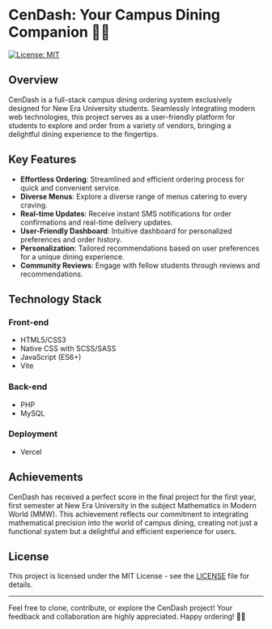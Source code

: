 # CenDash: Your Campus Dining Companion 🍔📲

[![License: MIT](https://img.shields.io/badge/License-MIT-yellow.svg)](https://opensource.org/licenses/MIT)

## Overview

CenDash is a full-stack campus dining ordering system exclusively designed for New Era University students. Seamlessly integrating modern web technologies, this project serves as a user-friendly platform for students to explore and order from a variety of vendors, bringing a delightful dining experience to the fingertips.

## Key Features

- **Effortless Ordering**: Streamlined and efficient ordering process for quick and convenient service.
- **Diverse Menus**: Explore a diverse range of menus catering to every craving.
- **Real-time Updates**: Receive instant SMS notifications for order confirmations and real-time delivery updates.
- **User-Friendly Dashboard**: Intuitive dashboard for personalized preferences and order history.
- **Personalization**: Tailored recommendations based on user preferences for a unique dining experience.
- **Community Reviews**: Engage with fellow students through reviews and recommendations.

## Technology Stack

### Front-end

- HTML5/CSS3
- Native CSS with SCSS/SASS
- JavaScript (ES6+)
- Vite

### Back-end

- PHP
- MySQL

### Deployment

- Vercel

## Achievements

CenDash has received a perfect score in the final project for the first year, first semester at New Era University in the subject Mathematics in Modern World (MMW). This achievement reflects our commitment to integrating mathematical precision into the world of campus dining, creating not just a functional system but a delightful and efficient experience for users.

## License

This project is licensed under the MIT License - see the [LICENSE](LICENSE) file for details.

---

Feel free to clone, contribute, or explore the CenDash project! Your feedback and collaboration are highly appreciated. Happy ordering! 🌮🎉
